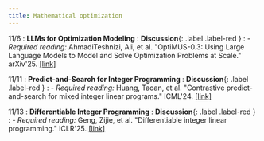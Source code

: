 ```yaml
---
title: Mathematical optimization
---
```


11/6
: **LLMs for Optimization Modeling**
  : **Discussion**{: .label .label-red }
: - *Required reading:* AhmadiTeshnizi, Ali, et al. "OptiMUS-0.3: Using Large Language Models to Model and Solve Optimization Problems at Scale." arXiv'25. [[link]](https://www.arxiv.org/abs/2407.19633)

11/11
: **Predict-and-Search for Integer Programming**
  : **Discussion**{: .label .label-red }
: - *Required reading:* Huang, Taoan, et al. "Contrastive predict-and-search for mixed integer linear programs." ICML'24. [[link]](https://openreview.net/pdf?id=zatLnLvbs8)

11/13
: **Differentiable Integer Programming**
  : **Discussion**{: .label .label-red }
: - *Required reading:* Geng, Zijie, et al. "Differentiable integer linear programming." ICLR'25. [[link]](https://openreview.net/pdf?id=FPfCUJTsCn)